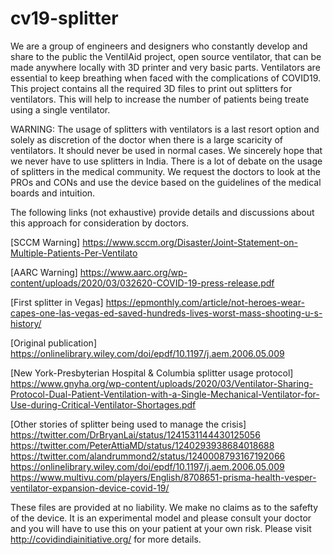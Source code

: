 # cv19-splitter


We are a group of engineers and designers who constantly develop and share to the public the VentilAid project, open source ventilator, that can be made anywhere locally with 3D printer and very basic parts. Ventilators are essential to keep breathing when faced with the complications of COVID19. This project contains all the required 3D files to print out splitters for ventilators. This will help to increase the number of patients being treate using a single ventilator. 

WARNING: The usage of splitters with ventilators is a last resort option and solely as discretion of the doctor when there is a large scaricity of ventilators. It should never be used in normal cases.  We sincerely hope that we never have to use splitters in India. There is a lot of debate on the usage of splitters in the medical community. We request the doctors to look at the PROs and CONs and use the device based on the guidelines of the medical boards and intuition. 

The following links (not exhaustive) provide details and discussions about this approach for consideration by doctors.

[SCCM Warning] https://www.sccm.org/Disaster/Joint-Statement-on-Multiple-Patients-Per-Ventilato

[AARC Warning] https://www.aarc.org/wp-content/uploads/2020/03/032620-COVID-19-press-release.pdf

[First splitter in Vegas] https://epmonthly.com/article/not-heroes-wear-capes-one-las-vegas-ed-saved-hundreds-lives-worst-mass-shooting-u-s-history/

[Original publication] https://onlinelibrary.wiley.com/doi/epdf/10.1197/j.aem.2006.05.009

[New York-Presbyterian Hospital  & Columbia splitter usage protocol] https://www.gnyha.org/wp-content/uploads/2020/03/Ventilator-Sharing-Protocol-Dual-Patient-Ventilation-with-a-Single-Mechanical-Ventilator-for-Use-during-Critical-Ventilator-Shortages.pdf

[Other stories of splitter being used to manage the crisis]
https://twitter.com/DrBryanLai/status/1241531144430125056
https://twitter.com/PeterAttiaMD/status/1240293938684018688
https://twitter.com/alandrummond2/status/1240008793167192066
https://onlinelibrary.wiley.com/doi/epdf/10.1197/j.aem.2006.05.009
https://www.multivu.com/players/English/8708651-prisma-health-vesper-ventilator-expansion-device-covid-19/


These files are provided at no liability.  We make no claims as to the safefty of the device. It is an experimental model and please consult your doctor and you will have to use this on your patient at your own risk. Please visit http://covidindiainitiative.org/ for more details. 
